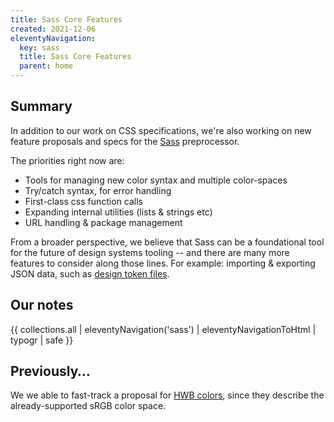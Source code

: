 ```yaml
---
title: Sass Core Features
created: 2021-12-06
eleventyNavigation:
  key: sass
  title: Sass Core Features
  parent: home
---
```


## Summary

In addition to our work on CSS specifications,
we're also working on new feature proposals and specs
for the [Sass](https://sass-lang.com/) preprocessor.

The priorities right now are:

- Tools for managing new color syntax and multiple color-spaces
- Try/catch syntax, for error handling
- First-class css function calls
- Expanding internal utilities (lists & strings etc)
- URL handling & package management

From a broader perspective,
we believe that Sass can be a foundational tool
for the future of design systems tooling --
and there are many more features to consider along those lines.
For example: importing & exporting JSON data,
such as [design token files][].

[design token files]: https://github.com/design-tokens/community-group

## Our notes

{{ collections.all | eleventyNavigation('sass') | eleventyNavigationToHtml | typogr | safe }}

## Previously…

We we able to fast-track
a proposal for [HWB colors](https://github.com/sass/sass/pull/2835),
since they describe the already-supported sRGB color space.
